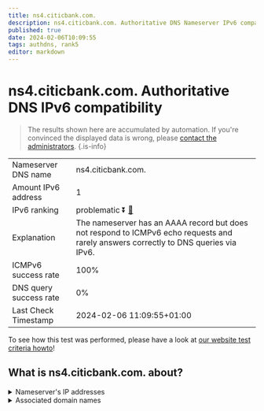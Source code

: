 ```yaml
---
title: ns4.citicbank.com.
description: ns4.citicbank.com. Authoritative DNS Nameserver IPv6 compatibility
published: true
date: 2024-02-06T10:09:55
tags: authdns, rank5
editor: markdown
---
```


# ns4.citicbank.com. Authoritative DNS IPv6 compatibility

> The results shown here are accumulated by automation. If you're convinced the displayed data is wrong, please [contact the administrators](/howto/chat). 
{.is-info}




|   |   |
| - | - |
| Nameserver DNS name | ns4.citicbank.com.
| Amount IPv6 address | 1
| IPv6 ranking | problematic :arrow_double_down: [🔗](/howto/ranking) |
| Explanation | The nameserver has an AAAA record but does not respond to ICMPv6 echo requests and rarely answers correctly to DNS queries via IPv6. |
| ICMPv6 success rate | 100%|
| DNS query success rate | 0% |
| Last Check Timestamp | 2024-02-06 11:09:55+01:00 |

To see how this test was performed, please have a look at [our website test criteria howto](/howto/testcriteria/authdns)!


## What is ns4.citicbank.com. about?




<details>
<summary>Nameserver's IP addresses</summary>

2409:8700:2413::3

</details>



<details>
<summary>Associated domain names</summary>

www.citicbank.com

</details>
